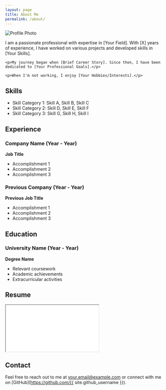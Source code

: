 ```yaml
---
layout: page
title: About Me
permalink: /about/
---
```


<div class="profile-container">
  <div class="profile-image">
    <img src="{{ '/media/signal-2025-04-13-163814.jpeg' | relative_url }}" alt="Profile Photo">
  </div>
  <div class="profile-content">
    <p>I am a passionate professional with expertise in [Your Field]. With [X] years of experience, I have worked on various projects and developed skills in [Your Skills].</p>
    
    <p>My journey began when [Brief Career Story]. Since then, I have been dedicated to [Your Professional Goals].</p>
    
    <p>When I'm not working, I enjoy [Your Hobbies/Interests].</p>
  </div>
</div>

## Skills

- Skill Category 1: Skill A, Skill B, Skill C
- Skill Category 2: Skill D, Skill E, Skill F
- Skill Category 3: Skill G, Skill H, Skill I

## Experience

### Company Name (Year - Year)
**Job Title**

- Accomplishment 1
- Accomplishment 2
- Accomplishment 3

### Previous Company (Year - Year)
**Previous Job Title**

- Accomplishment 1
- Accomplishment 2
- Accomplishment 3

## Education

### University Name (Year - Year)
**Degree Name**

- Relevant coursework
- Academic achievements
- Extracurricular activities

## Resume

<div class="resume-container">
  <iframe class="resume-embed" src="{{ '/docs/Columbia AI Summit 2025 - Eye-Track-ML.pdf (1).pdf' | relative_url }}"></iframe>
</div>

## Contact

Feel free to reach out to me at [your.email@example.com](mailto:your.email@example.com) or connect with me on [GitHub](https://github.com/{{ site.github_username }}). 